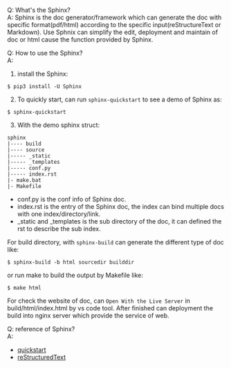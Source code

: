 Q: What's the Sphinx?  
A: Sphinx is the doc generator/framework which can generate the doc with specific format(pdf/html) according to the specific input(reStructureText or Markdown). Use Sphnix can simplify the edit, deployment and maintain of doc or html cause the function provided by Sphinx.   

Q: How to use the Sphinx?  
A:
1) install the Sphinx:
```
$ pip3 install -U Sphinx
```

2) To quickly start, can run `sphinx-quickstart` to see a demo of Sphinx as: 
```
$ sphinx-quickstart
```

3) With the demo sphinx struct:
```
sphinx
|---- build
|---- source
|----- _static
|----- _templates
|----- conf.py
|----- index.rst
|- make.bat
|- Makefile
```

- conf.py is the conf info of Sphinx doc.
- index.rst is the entry of the Sphinx doc, the index can bind multiple docs with one index/directory/link.
- _static and _templates is the sub directory of the doc, it can defined the rst to describe the sub index.

For build directory, with `sphinx-build` can generate the different type of doc like:
```
$ sphinx-build -b html sourcedir builddir
```

or run make to build the output by Makefile like:
```
$ make html
```

For check the website of doc, can `Open With the Live Server` in build/html/index.html by vs code tool.
After finished can deployment the build into nginx server which provide the service of web.

Q: reference of Sphinx?  
A:   
- [quickstart](https://www.sphinx-doc.org/zh_CN/master/usage/quickstart.html)
- [reStructuredText](https://www.sphinx-doc.org/zh_CN/master/usage/restructuredtext/directives.html#)

